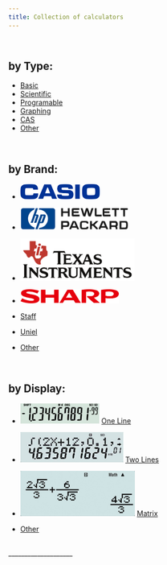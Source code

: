 ```yaml
---
title: Collection of calculators
---
```

</br>

## by Type:
- [Basic](byType/basic.md)
- [Scientific](byType/scientific.md)
- [Programable](byType/programble.md)
- [Graphing](byType/graphing.md)
- [CAS](byType/cas.md)
- [Other](byType/other.md)




</br>

## by Brand:
- [<img src="img/casio.svg" height="30">](byBrand/casio.md)


- [<img src="img/hp.png" height="44">](byBrand/hp.md)


- [<img src="img/ti.svg" height="84">](byBrand/ti.md)


- [<img src="img/sharp.svg" height="28">](byBrand/sharp.md)


- [Staff](byBrand/staff.md)
- [Uniel](byBrand/uniel.md)
- [Other](byBrand/other.md)



</br>

## by Display:
- [<img src="img/oneLine.jpg" height="40">](byDisplay/oneLine.md) [One Line](byDisplay/oneLine.md)


- [<img src="img/twoLines.jpg" height="60">](byDisplay/twoLines.md) [Two Lines](byDisplay/twoLines.md)


- [<img src="img/matrix.jpg" height="90">](byDisplay/matrix.md) [Matrix](byDisplay/matrix.md)


- [Other](byDisplay/other.md)

</br>
____________________
